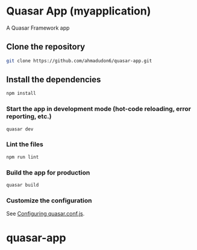# Quasar App (myapplication)

A Quasar Framework app

## Clone the repository 
```bash
git clone https://github.com/ahmadudon6/quasar-app.git
```

## Install the dependencies
```bash
npm install
```

### Start the app in development mode (hot-code reloading, error reporting, etc.)
```bash
quasar dev
```

### Lint the files
```bash
npm run lint
```

### Build the app for production
```bash
quasar build
```

### Customize the configuration
See [Configuring quasar.conf.js](https://quasar.dev/quasar-cli/quasar-conf-js).
# quasar-app

